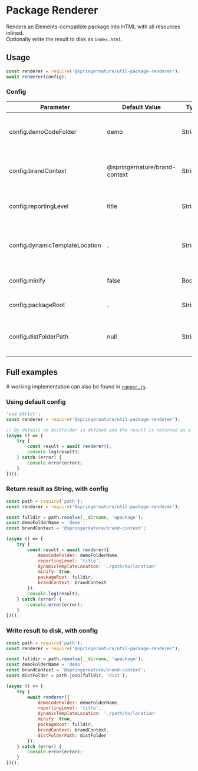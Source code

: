 # Package Renderer

Renders an Elements-compatible package into HTML with all resources inlined.  
Optionally write the result to disk as `index.html`.

## Usage

```js
const renderer = require('@springernature/util-package-renderer');
await renderer(config);
```

### Config

| Parameter                       | Default Value                   | Type     | Required | Description                                              |
|---------------------------------|---------------------------------|----------|----------|----------------------------------------------------------|
| config.demoCodeFolder           | demo                          | String   | Yes      | Name of demo code folder within your package               |
| config.brandContext             | @springernature/brand-context | String   | Yes      | Name of the brand-context package on NPM                   |
| config.reportingLevel           | title                         | String   | Yes      | Amount of reporting for util-cli-reporter                  |
| config.dynamicTemplateLocation  | .                             | String   | Yes      | Where to start looking for dynamic handlebars templates    |
| config.minify                   | false                         | Boolean  | Yes      | Minify the JS and CSS output                               |
| config.packageRoot              | .                             | String   | Yes      | Path to the package to render                              |
| config.distFolderPath           | null                          | String   | No       | Path to where index.html should be written                 |

## Full examples

A working implementation can also be found in [`runner.js`](./__mocks__/runner.js).

### Using default config

```js
'use strict';
const renderer = require('@springernature/util-package-renderer');

// By default no distFolder is defined and the result is returned as a String
(async () => {
	try {
		const result = await renderer();
		console.log(result);
	} catch (error) {
		console.error(error);
	}
})();
```

### Return result as String, with config

```js
const path = require('path');
const renderer = require('@springernature/util-package-renderer');

const fulldir = path.resolve(__dirname, 'apackage');
const demoFolderName = 'demo';
const brandContext = '@springernature/brand-context';

(async () => {
	try {
		const result = await renderer({
			demoCodeFolder: demoFolderName,
			reportingLevel: 'title',
			dynamicTemplateLocation: './path/to/location'
			minify: true,
			packageRoot: fulldir,
			brandContext: brandContext
		});
		console.log(result);
	} catch (error) {
		console.error(error);
	}
})();
```

### Write result to disk, with config

```js
const path = require('path');
const renderer = require('@springernature/util-package-renderer');

const fulldir = path.resolve(__dirname, 'apackage');
const demoFolderName = 'demo';
const brandContext = '@springernature/brand-context';
const distFolder = path.join(fulldir, 'dist');

(async () => {
	try {
		await renderer({
			demoCodeFolder: demoFolderName,
			reportingLevel: 'title',
			dynamicTemplateLocation: './path/to/location'
			minify: true,
			packageRoot: fulldir,
			brandContext: brandContext,
			distFolderPath: distFolder
		});
	} catch (error) {
		console.error(error);
	}
})();
```
